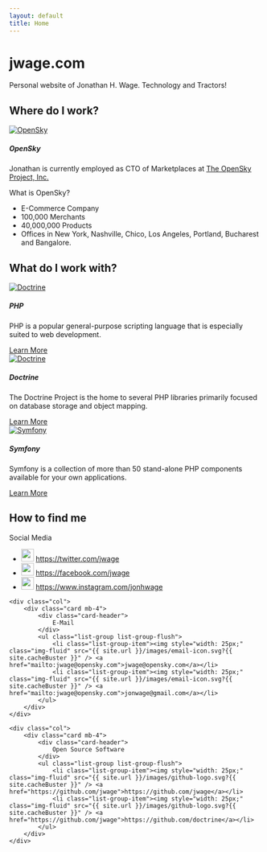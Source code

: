 ```yaml
---
layout: default
title: Home
---
```


<div class="jumbotron jumbotron-fluid">
    <div class="container">
        <h1 class="display-4">jwage.com</h1>
        <p class="lead">Personal website of Jonathan H. Wage. Technology and Tractors!</p>
    </div>
</div>

<h2 class="display-4 mb-4">Where do I work?</h2>

<div class="card mb-3">
    <a href="https://www.sourcesellship.com"><img class="card-img-top w-25 p-4 mx-auto d-block" src="{{ site.url }}/images/opensky-logo.svg?{{ site.cacheBuster }}" alt="OpenSky" /></a>
    <div class="card-body">
        <h5 class="card-title">OpenSky</h5>
        <p class="card-text">Jonathan is currently employed as CTO of Marketplaces at <a href="https://www.sourcesellship.com" target="_blank">The OpenSky Project, Inc.</a></p>
    </div>
    <div class="card-header border-top font-weight-bold">What is OpenSky?</div>
    <ul class="list-group list-group-flush">
        <li class="list-group-item">E-Commerce Company</li>
        <li class="list-group-item">100,000 Merchants</li>
        <li class="list-group-item">40,000,000 Products</li>
        <li class="list-group-item">Offices in New York, Nashville, Chico, Los Angeles, Portland, Bucharest and Bangalore.</li>
    </ul>
</div>

<h2 class="display-4 mb-4">What do I work with?</h2>

<div class="card mb-3">
    <a href="http://www.doctrine-project.org"><img class="card-img-top w-25 p-4 mx-auto d-block" src="{{ site.url }}/images/php-logo.svg?{{ site.cacheBuster }}" alt="Doctrine" /></a>
    <div class="card-body">
        <h5 class="card-title">PHP</h5>
        <p class="card-text">PHP is a popular general-purpose scripting language that is especially suited to web development.</p>
        <a href="http://php.net/" class="btn btn-primary" target="_blank">Learn More</a>
    </div>
</div>

<div class="card mb-3">
    <a href="http://www.doctrine-project.org"><img class="card-img-top w-25 p-4 mx-auto d-block" src="{{ site.url }}/images/doctrine-logo.svg?{{ site.cacheBuster }}" alt="Doctrine" /></a>
    <div class="card-body">
        <h5 class="card-title">Doctrine</h5>
        <p class="card-text">The Doctrine Project is the home to several PHP libraries primarily focused on database storage and object mapping.</p>
        <a href="http://www.doctrine-project.org" class="btn btn-primary" target="_blank">Learn More</a>
    </div>
</div>

<div class="card mb-3">
    <a href="https://symfony.com"><img class="card-img-top w-25 p-4 mx-auto d-block" src="{{ site.url }}/images/symfony-logo.svg?{{ site.cacheBuster }}" alt="Symfony" /></a>
    <div class="card-body">
        <h5 class="card-title">Symfony</h5>
        <p class="card-text">Symfony is a collection of more than 50 stand-alone PHP components available for your own applications.</p>
        <a href="http://symfony.com" class="btn btn-primary" target="_blank">Learn More</a>
    </div>
</div>

<h2 class="display-4 mb-4">How to find me</h2>

<div class="row">
    <div class="col">
        <div class="card mb-4">
            <div class="card-header">
                Social Media
            </div>
            <ul class="list-group list-group-flush">
                <li class="list-group-item"><img style="width: 25px;" class="img-fluid" src="{{ site.url }}/images/twitter-logo.jpg?{{ site.cacheBuster }}" /> <a href="https://twitter.com/jwage" target="_blank">https://twitter.com/jwage</a></li>
                <li class="list-group-item"><img style="width: 25px;" class="img-fluid" src="{{ site.url }}/images/facebook-logo.jpg?{{ site.cacheBuster }}" /> <a href="https://facebook.com/jwage" target="_blank">https://facebook.com/jwage</a></li>
                <li class="list-group-item"><img style="width: 25px;" class="img-fluid" src="{{ site.url }}/images/instagram-logo.jpg?{{ site.cacheBuster }}" /> <a href="https://www.instagram.com/jonhwage" target="_blank">https://www.instagram.com/jonhwage</a></li>
            </ul>
        </div>
    </div>

    <div class="col">
        <div class="card mb-4">
            <div class="card-header">
                E-Mail
            </div>
            <ul class="list-group list-group-flush">
                <li class="list-group-item"><img style="width: 25px;" class="img-fluid" src="{{ site.url }}/images/email-icon.svg?{{ site.cacheBuster }}" /> <a href="mailto:jwage@opensky.com">jwage@opensky.com</a></li>
                <li class="list-group-item"><img style="width: 25px;" class="img-fluid" src="{{ site.url }}/images/email-icon.svg?{{ site.cacheBuster }}" /> <a href="mailto:jwage@opensky.com">jonwage@gmail.com</a></li>
            </ul>
        </div>
    </div>

    <div class="col">
        <div class="card mb-4">
            <div class="card-header">
                Open Source Software
            </div>
            <ul class="list-group list-group-flush">
                <li class="list-group-item"><img style="width: 25px;" class="img-fluid" src="{{ site.url }}/images/github-logo.svg?{{ site.cacheBuster }}" /> <a href="https://github.com/jwage">https://github.com/jwage</a></li>
                <li class="list-group-item"><img style="width: 25px;" class="img-fluid" src="{{ site.url }}/images/github-logo.svg?{{ site.cacheBuster }}" /> <a href="https://github.com/jwage">https://github.com/doctrine</a></li>
            </ul>
        </div>
    </div>
</div>
